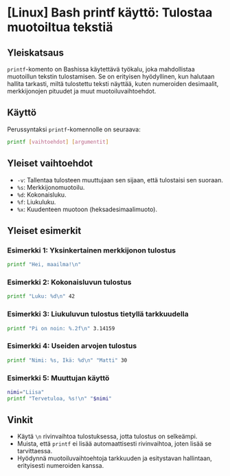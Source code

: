 # [Linux] Bash printf käyttö: Tulostaa muotoiltua tekstiä

## Yleiskatsaus
`printf`-komento on Bashissa käytettävä työkalu, joka mahdollistaa muotoillun tekstin tulostamisen. Se on erityisen hyödyllinen, kun halutaan hallita tarkasti, miltä tulostettu teksti näyttää, kuten numeroiden desimaalit, merkkijonojen pituudet ja muut muotoiluvaihtoehdot.

## Käyttö
Perussyntaksi `printf`-komennolle on seuraava:

```bash
printf [vaihtoehdot] [argumentit]
```

## Yleiset vaihtoehdot
- `-v`: Tallentaa tulosteen muuttujaan sen sijaan, että tulostaisi sen suoraan.
- `%s`: Merkkijonomuotoilu.
- `%d`: Kokonaisluku.
- `%f`: Liukuluku.
- `%x`: Kuudenteen muotoon (heksadesimaalimuoto).

## Yleiset esimerkit
### Esimerkki 1: Yksinkertainen merkkijonon tulostus
```bash
printf "Hei, maailma!\n"
```

### Esimerkki 2: Kokonaisluvun tulostus
```bash
printf "Luku: %d\n" 42
```

### Esimerkki 3: Liukuluvun tulostus tietyllä tarkkuudella
```bash
printf "Pi on noin: %.2f\n" 3.14159
```

### Esimerkki 4: Useiden arvojen tulostus
```bash
printf "Nimi: %s, Ikä: %d\n" "Matti" 30
```

### Esimerkki 5: Muuttujan käyttö
```bash
nimi="Liisa"
printf "Tervetuloa, %s!\n" "$nimi"
```

## Vinkit
- Käytä `\n` rivinvaihtoa tulostuksessa, jotta tulostus on selkeämpi.
- Muista, että `printf` ei lisää automaattisesti rivinvaihtoa, joten lisää se tarvittaessa.
- Hyödynnä muotoiluvaihtoehtoja tarkkuuden ja esitystavan hallintaan, erityisesti numeroiden kanssa.